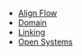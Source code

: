 * [Align Flow](align-flow.html)
* [Domain](domain.html)
* [Linking](linking.html)
* [Open Systems](open-systems.html)
